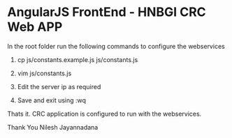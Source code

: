 # AngularJS FrontEnd - HNBGI CRC Web APP

In the root folder run the following commands to configure the webservices

1. cp js/constants.example.js js/constants.js

2. vim js/constants.js

3. Edit the server ip as required

4. Save  and exit using :wq

Thats it. CRC application is configured to run with the webservices.

Thank You
Nilesh Jayannadana